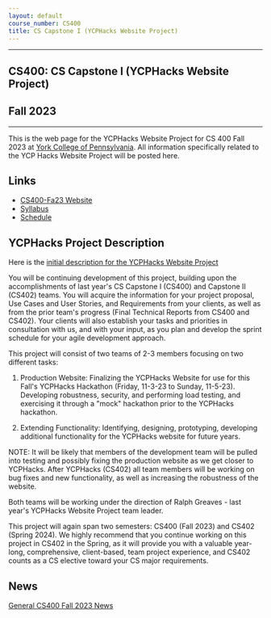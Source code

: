 ```yaml
---
layout: default
course_number: CS400
title: CS Capstone I (YCPHacks Website Project)
---
```


--- --- --- --- --- --- --- --- --- --- --- --- --- --- --- --- --- --- --- --- --- --- --- ---

## CS400: CS Capstone I (YCPHacks Website Project)

## Fall 2023

--- --- --- --- --- --- --- --- --- --- --- --- --- --- --- --- --- --- --- --- --- --- --- ---

This is the web page for the YCPHacks Website Project for CS 400 Fall 2023 at [York College of Pennsylvania](http://www.ycp.edu).  All information specifically related to the YCP Hacks Website Project will be posted here.

## Links

* [CS400-Fa23 Website](../../index.html)
* [Syllabus](../../syllabus.html)
* [Schedule](schedule.html)

## YCPHacks Project Description
Here is the [initial description for the YCPHacks Website Project](YCPHacks-Capstone-Project-Description.pdf)

You will be continuing development of this project, building upon the accomplishments of last year's CS Capstone I (CS400) and Capstone II (CS402) teams.  You will acquire the information for your project proposal, Use Cases and User Stories, and Requirements from your clients, as well as from the prior team's progress (Final Technical Reports from CS400 and CS402).  Your clients will also establish your tasks and priorities in consultation with us, and with your input, as you plan and develop the sprint schedule for your agile development approach.

This project will consist of two teams of 2-3 members focusing on two different tasks:
1) Production Website: Finalizing the YCPHacks Website for use for this Fall's YCPHacks Hackathon (Friday, 11-3-23 to Sunday, 11-5-23).  Developing robustness, security, and performing load testing, and exercising it through a "mock" hackathon prior to the YCPHacks hackathon.

2) Extending Functionality: Identifying, designing, prototyping, developing additional functionality for the YCPHacks website for future years.

NOTE: It will be likely that members of the development team will be pulled into testing and possibly fixing the production website as we get closer to YCPHacks.  After YCPHacks (CS402) all team members will be working on bug fixes and new functionality, as well as increasing the robustness of the website.

Both teams will be working under the direction of Ralph Greaves - last year's YCPHacks Website Project team leader.

This project will again span two semesters: CS400 (Fall 2023) and CS402 (Spring 2024).  We highly recommend that you continue working on this project in CS402 in the Spring, as it will provide you with a valuable year-long, comprehensive, client-based, team project experience, and CS402 counts as a CS elective toward your CS major requirements.

## News
<!-- Commenting out YCPHacks-specific News until it's needed - and the dates could change, anyway

* 11-14-22: Assignment 7 (Final Report and Final Peer Evals) are both due by Noon, Sunday, 12-11-22

* 11-14-22: Assignment 7 (Final System Presentation) is from 11:00am to 12:50pm, Monday, 12-5-22, with presentation and demo in class

* 11-14-22: Assignment 7 (Draft Technical Report) is due by Noon, Sunday, 12-4-22, in your Google Team Drive

* 11-14-22: Your status report for Monday, 11-28-22 has been moved to Wednesday, 11-30-22

* 11-14-22: On Monday, 11-21-22, you will be giving your status update to your clients: Tyler Franks & David McHugh 

* 10-28-22: Assignment 6 (50% Working System) is at 11:00am, Monday, 11-14-22, with presentation and demo during class

* 9-29-22: Mid-Semester Peer Evals are due Wednesday, 10-26-22 by Noon, via email in PDF form

* 9-29-22: Assignment 5 (Minimal Working System) is due 11:00am, Monday, 10-24-22, with presentation and demo during class

* 9-29-22: Assignment 4 (Analysis & Design) has been moved to 11:00am, Wednesday, 10-5-22, with presentation during class

* 9-19-22: Assignment 3 (Requirements) is due by 11:00am, Monday, 9-26-22, with presentation during class

* 9-19-22: Assignment 2 (Weekly Journals) are now due every Monday by 11:00am (prior to class), with a summary presentation in class on the days that do not already have another assignment due

* 8-27-22: Assignment 1 (Readiness Demo) is due by 11:00am, Friday, 9-16-22, with presentation during class

* 8-27-22: Assignment 1 (Project Proposal) is due by 11:00am, Friday, 9-9-22, with presentation during class

-->

[General CS400 Fall 2023 News](../../cs400-fall2023/index.html)